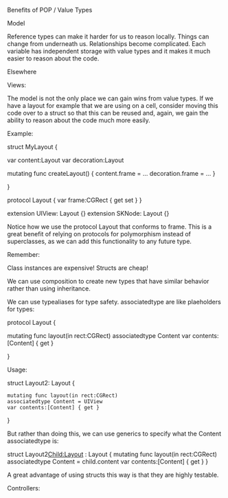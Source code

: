 Benefits of POP / Value Types


Model

Reference types can make it harder for us to reason locally. Things can change from underneath us. Relationships become complicated. Each variable has independent storage with value types and it makes it much easier to reason about the code.

Elsewhere

Views:

The model is not the only place we can gain wins from value types. If we have a layout for example that we are using on a cell, consider moving this code over to a struct so that this can be reused and, again, we gain the ability to reason about the code much more easily.

Example:

struct MyLayout {

  var content:Layout
  var decoration:Layout

  mutating func createLayout() {
    content.frame = ...
    decoration.frame = ...
  }

}

protocol Layout {
  var frame:CGRect { get set }
}

extension UIView: Layout {}
extension SKNode: Layout {}

Notice how we use the protocol Layout that conforms to frame. This is a great benefit of relying on protocols for polymorphism instead of superclasses, as we can add this functionality to any future type.

Remember:

Class instances are expensive!
Structs are cheap!

We can use composition to create new types that have similar behavior rather than using inheritance.

We can use typealiases for type safety. associatedtype are like plaeholders for types:

protocol Layout {

  mutating func layout(in rect:CGRect)
  associatedtype Content
  var contents:[Content] { get }

}

Usage:

struct Layout2: Layout {

    mutating func layout(in rect:CGRect)  
    associatedtype Content = UIView
    var contents:[Content] { get }

}

But rather than doing this, we can use generics to specify what the Content associatedtype is:

struct Layout2<Child:Layout> : Layout {
      mutating func layout(in rect:CGRect)  
      associatedtype Content = child.content
      var contents:[Content] { get }
}

A great advantage of using structs this way is that they are highly testable.

Controllers:
